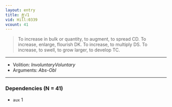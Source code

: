 ```yaml
---
layout: entry
title: རྒྱ་√1
vid: Hill:0339
vcount: 41
---
```

> To increase in bulk or quantity, to augment, to spread CD\. To increase, enlarge, flourish DK\. To increase, to multiply DS\. To increase, to swell, to grow larger, to develop TC\.

---
* Volition: _InvoluntaryVoluntary_
* Arguments: _Abs-Obl_

---

### Dependencies (N = 41)
* `aux` 1
